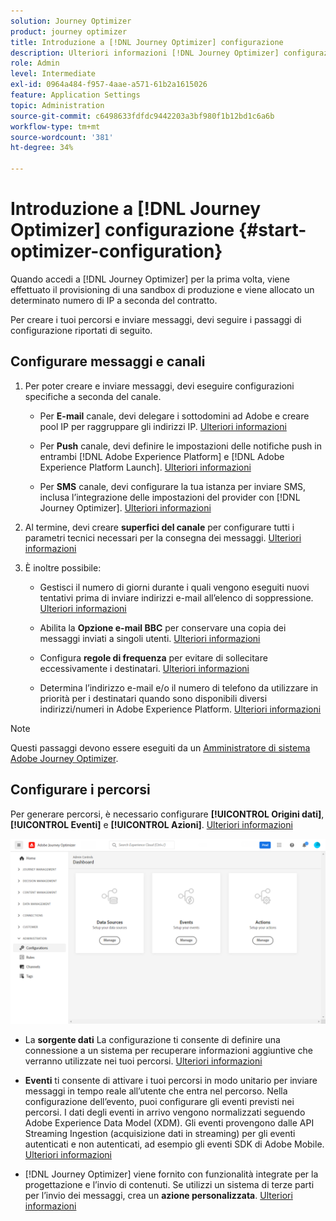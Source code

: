 ```yaml
---
solution: Journey Optimizer
product: journey optimizer
title: Introduzione a [!DNL Journey Optimizer] configurazione
description: Ulteriori informazioni [!DNL Journey Optimizer] configurazione
role: Admin
level: Intermediate
exl-id: 0964a484-f957-4aae-a571-61b2a1615026
feature: Application Settings
topic: Administration
source-git-commit: c6498633fdfdc9442203a3bf980f1b12bd1c6a6b
workflow-type: tm+mt
source-wordcount: '381'
ht-degree: 34%

---
```



# Introduzione a [!DNL Journey Optimizer] configurazione {#start-optimizer-configuration}

Quando accedi a [!DNL Journey Optimizer] per la prima volta, viene effettuato il provisioning di una sandbox di produzione e viene allocato un determinato numero di IP a seconda del contratto.

Per creare i tuoi percorsi e inviare messaggi, devi seguire i passaggi di configurazione riportati di seguito.

## Configurare messaggi e canali

1. Per poter creare e inviare messaggi, devi eseguire configurazioni specifiche a seconda del canale.

   * Per **E-mail** canale, devi delegare i sottodomini ad Adobe e creare pool IP per raggruppare gli indirizzi IP. [Ulteriori informazioni](../email/get-started-email-config.md)

   * Per **Push** canale, devi definire le impostazioni delle notifiche push in entrambi [!DNL Adobe Experience Platform] e [!DNL Adobe Experience Platform Launch]. [Ulteriori informazioni](../push/push-configuration.md)

   * Per **SMS** canale, devi configurare la tua istanza per inviare SMS, inclusa l’integrazione delle impostazioni del provider con [!DNL Journey Optimizer]. [Ulteriori informazioni](../sms/sms-configuration.md)

1. Al termine, devi creare **superfici del canale** per configurare tutti i parametri tecnici necessari per la consegna dei messaggi. [Ulteriori informazioni](channel-surfaces.md)

1. È inoltre possibile:

   * Gestisci il numero di giorni durante i quali vengono eseguiti nuovi tentativi prima di inviare indirizzi e-mail all’elenco di soppressione. [Ulteriori informazioni](manage-suppression-list.md)

   * Abilita la **Opzione e-mail BBC** per conservare una copia dei messaggi inviati a singoli utenti. [Ulteriori informazioni](archiving-support.md#enable-bcc)

   * Configura **regole di frequenza** per evitare di sollecitare eccessivamente i destinatari. [Ulteriori informazioni](frequency-rules.md)

   * Determina l’indirizzo e-mail e/o il numero di telefono da utilizzare in priorità per i destinatari quando sono disponibili diversi indirizzi/numeri in Adobe Experience Platform. [Ulteriori informazioni](primary-email-addresses.md)

<!--* Understand the push notification flow. [Learn more](../push/push-gs.md)-->

>[!NOTE]
>
>Questi passaggi devono essere eseguiti da un [Amministratore di sistema Adobe Journey Optimizer](../start/path/administrator.md).

## Configurare i percorsi

Per generare percorsi, è necessario configurare **[!UICONTROL Origini dati]**, **[!UICONTROL Eventi]** e **[!UICONTROL Azioni]**. [Ulteriori informazioni](about-data-sources-events-actions.md)

![](assets/admin-menu.png)

* La **sorgente dati** La configurazione ti consente di definire una connessione a un sistema per recuperare informazioni aggiuntive che verranno utilizzate nei tuoi percorsi. [Ulteriori informazioni](../datasource/about-data-sources.md)

* **Eventi** ti consente di attivare i tuoi percorsi in modo unitario per inviare messaggi in tempo reale all’utente che entra nel percorso. Nella configurazione dell’evento, puoi configurare gli eventi previsti nei percorsi. I dati degli eventi in arrivo vengono normalizzati seguendo Adobe Experience Data Model (XDM). Gli eventi provengono dalle API Streaming Ingestion (acquisizione dati in streaming) per gli eventi autenticati e non autenticati, ad esempio gli eventi SDK di Adobe Mobile. [Ulteriori informazioni](../event/about-events.md)

* [!DNL Journey Optimizer] viene fornito con funzionalità integrate per la progettazione e l’invio di contenuti. Se utilizzi un sistema di terze parti per l’invio dei messaggi, crea un **azione personalizzata**. [Ulteriori informazioni](../action/action.md)